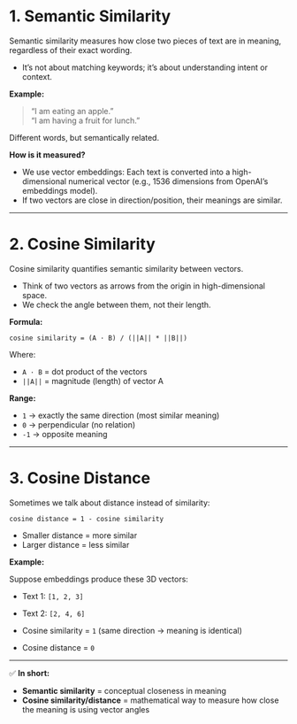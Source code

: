# 1. Semantic Similarity

Semantic similarity measures how close two pieces of text are in meaning, regardless of their exact wording.

- It’s not about matching keywords; it’s about understanding intent or context.

**Example:**

> “I am eating an apple.”  
> “I am having a fruit for lunch.”

Different words, but semantically related.

**How is it measured?**

- We use vector embeddings: Each text is converted into a high-dimensional numerical vector (e.g., 1536 dimensions from OpenAI’s embeddings model).
- If two vectors are close in direction/position, their meanings are similar.

---

# 2. Cosine Similarity

Cosine similarity quantifies semantic similarity between vectors.

- Think of two vectors as arrows from the origin in high-dimensional space.
- We check the angle between them, not their length.

**Formula:**

```
cosine similarity = (A · B) / (||A|| * ||B||)
```

Where:
- `A · B` = dot product of the vectors
- `||A||` = magnitude (length) of vector A

**Range:**
- `1` → exactly the same direction (most similar meaning)
- `0` → perpendicular (no relation)
- `-1` → opposite meaning

---

# 3. Cosine Distance

Sometimes we talk about distance instead of similarity:

```
cosine distance = 1 - cosine similarity
```

- Smaller distance = more similar
- Larger distance = less similar

**Example:**

Suppose embeddings produce these 3D vectors:

- Text 1: `[1, 2, 3]`
- Text 2: `[2, 4, 6]`

- Cosine similarity = `1` (same direction → meaning is identical)
- Cosine distance = `0`

---

✅ **In short:**

- **Semantic similarity** = conceptual closeness in meaning
- **Cosine similarity/distance** = mathematical way to measure how close the meaning is using vector angles